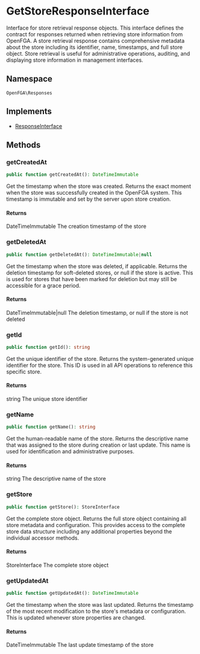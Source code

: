 # GetStoreResponseInterface

Interface for store retrieval response objects. This interface defines the contract for responses returned when retrieving store information from OpenFGA. A store retrieval response contains comprehensive metadata about the store including its identifier, name, timestamps, and full store object. Store retrieval is useful for administrative operations, auditing, and displaying store information in management interfaces.

## Namespace
`OpenFGA\Responses`

## Implements
* [ResponseInterface](ResponseInterface.md)



## Methods
### getCreatedAt


```php
public function getCreatedAt(): DateTimeImmutable
```

Get the timestamp when the store was created. Returns the exact moment when the store was successfully created in the OpenFGA system. This timestamp is immutable and set by the server upon store creation.


#### Returns
DateTimeImmutable
 The creation timestamp of the store

### getDeletedAt


```php
public function getDeletedAt(): DateTimeImmutable|null
```

Get the timestamp when the store was deleted, if applicable. Returns the deletion timestamp for soft-deleted stores, or null if the store is active. This is used for stores that have been marked for deletion but may still be accessible for a grace period.


#### Returns
DateTimeImmutable|null
 The deletion timestamp, or null if the store is not deleted

### getId


```php
public function getId(): string
```

Get the unique identifier of the store. Returns the system-generated unique identifier for the store. This ID is used in all API operations to reference this specific store.


#### Returns
string
 The unique store identifier

### getName


```php
public function getName(): string
```

Get the human-readable name of the store. Returns the descriptive name that was assigned to the store during creation or last update. This name is used for identification and administrative purposes.


#### Returns
string
 The descriptive name of the store

### getStore


```php
public function getStore(): StoreInterface
```

Get the complete store object. Returns the full store object containing all store metadata and configuration. This provides access to the complete store data structure including any additional properties beyond the individual accessor methods.


#### Returns
StoreInterface
 The complete store object

### getUpdatedAt


```php
public function getUpdatedAt(): DateTimeImmutable
```

Get the timestamp when the store was last updated. Returns the timestamp of the most recent modification to the store&#039;s metadata or configuration. This is updated whenever store properties are changed.


#### Returns
DateTimeImmutable
 The last update timestamp of the store

